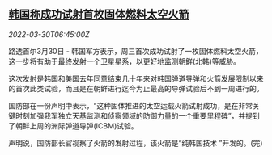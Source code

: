 <!--1648623663000-->
[韩国称成功试射首枚固体燃料太空火箭](https://cn.reuters.com/article/south-korea-rocket-test-0330-idCNKCS2LR0I5)
------

<div><i>2022-03-30T06:45:00Z</i></div><p>路透首尔3月30日 - 韩国军方表示，周三首次成功试射了一枚固体燃料太空火箭，这一步将有助于最终发射一个卫星星系，以更好地监测朝鲜(北韩)等威胁。</p><p>这次发射是韩国和美国去年同意结束几十年来对韩国弹道导弹和火箭发展限制以来的首次此类试验，而且是在朝鲜进行迄今为止最高的导弹试验后不到一周进行的。</p><p>国防部在一份声明中表示，“这种固体推进的太空运载火箭试射成功，是在非常关键时刻加强我军独立天基监测和侦察领域的防御力量的一个重要里程碑”，并提到了朝鲜上周的洲际弹道导弹(ICBM)试验。</p><p>声明说，国防部长官视察了火箭的发射过程，该火箭是“纯韩国技术 ”开发的。(完)</p>
